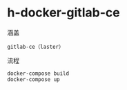 # h-docker-gitlab-ce

涵盖
```
gitlab-ce（laster）
```

流程
```
docker-compose build
docker-compose up
```
